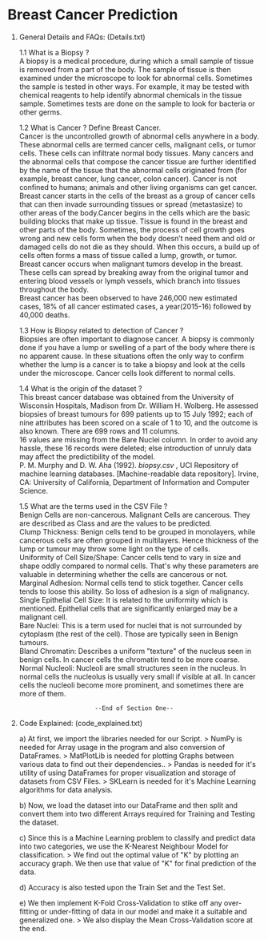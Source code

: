 # Breast Cancer Prediction

1. General Details and FAQs: (Details.txt)

	1.1 What is a Biopsy ?\
	A biopsy is a medical procedure, during which a small sample of tissue is removed from a part of the body. The sample of tissue is then examined under the microscope to look for abnormal cells. Sometimes the sample is tested in other ways. For example, it may be tested with chemical reagents to help identify abnormal chemicals in the tissue sample. Sometimes tests are done on the sample to look for bacteria or other germs.


	1.2 What is Cancer ? Define Breast Cancer.\
	Cancer is the uncontrolled growth of abnormal cells anywhere in a body. These abnormal cells are termed cancer cells, malignant cells, or tumor cells. These cells can infiltrate normal body tissues. Many cancers and the abnormal cells that compose the cancer tissue are further identified by the name of the tissue that the abnormal cells originated from (for example, breast cancer, lung cancer, colon cancer). Cancer is not confined to humans; animals and other living organisms can get cancer.
	Breast cancer starts in the cells of the breast as a group of cancer cells that can then invade surrounding tissues or spread (metastasize) to other areas of the body.Cancer begins in the cells which are the basic building blocks that make up tissue. Tissue is found in the breast and other parts of the body.  Sometimes, the process of cell growth goes wrong and new cells form when the body doesn’t need them and old or damaged cells do not die as they should.  When this occurs, a build up of cells often forms a mass of tissue called a lump, growth, or tumor.\
	Breast cancer occurs when malignant tumors develop in the breast.  These cells can spread by breaking away from the original tumor and entering blood vessels or lymph vessels, which branch into tissues throughout the body.\
	Breast cancer has been observed to have 246,000 new estimated cases, 18% of all cancer estimated cases, a year(2015-16) followed by 40,000 deaths.


	1.3 How is Biopsy related to detection of Cancer ?\
	Biopsies are often important to diagnose cancer. A biopsy is commonly done if you have a lump or swelling of a part of the body where there is no apparent cause. In these situations often the only way to confirm whether the lump is a cancer is to take a biopsy and look at the cells under the microscope. Cancer cells look different to normal cells.


	1.4 What is the origin of the dataset ?\
     	This breast cancer database was obtained from the University of Wisconsin Hospitals, Madison from Dr. William H. Wolberg. He assessed biopsies of breast tumours for 699 patients up to 15 July 1992; each of nine attributes has been scored on a scale of 1 to 10, and the outcome is also known. There are 699 rows and 11 columns.\
   16 values are missing from the Bare Nuclei column. In order to avoid any hassle, these 16 records were deleted; else introduction of unruly data may affect the predictibility of the model.\
P. M. Murphy and D. W. Aha (1992). *biopsy.csv* , UCI Repository of machine learning databases. [Machine-readable data repository]. Irvine, CA: University of California, Department of Information and Computer Science.


	1.5 What are the terms used in the CSV File ?\
   	Benign Cells are non-cancerous. Malignant Cells are cancerous. They are described as Class and are the values to be predicted.\
  	Clump Thickness: Benign cells tend to be grouped in monolayers, while cancerous cells are often grouped in multilayers. Hence thickness of the lump or tumour may throw some light on the type of cells.\
  	Uniformity of Cell Size/Shape: Cancer cells tend to vary in size and shape oddly compared to normal cells. That's why these parameters are valuable in determining whether the cells are cancerous or not.\
  	Marginal Adhesion: Normal cells tend to stick together. Cancer cells tends to loose this ability. So loss of adhesion is a sign of malignancy.\
  	Single Epithelial Cell Size: It is related to the uniformity which is mentioned. Epithelial cells that are significantly enlarged may be a malignant cell.\
  	Bare Nuclei: This is a term used for nuclei that is not surrounded by cytoplasm (the rest of the cell). Those are typically seen in Benign tumours.\
  	Bland Chromatin: Describes a uniform "texture" of the nucleus seen in benign cells. In cancer cells the chromatin tend to be more coarse.\
  	Normal Nucleoli: Nucleoli are small structures seen in the nucleus. In normal cells the nucleolus is usually very small if visible at all. In cancer cells the nucleoli become more prominent, and sometimes there are more of them.

							--End of Section One--

2. Code Explained: (code_explained.txt)

	a) At first, we import the libraries needed for our Script.
		> NumPy is needed for Array usage in the program and also conversion of DataFrames.
		> MatPlotLib is needed for plotting Graphs between various data to find out their dependencies..
		> Pandas is needed for it's utility of using DataFrames for proper visualization and storage of datasets from CSV Files.
		> SKLearn is needed for it's Machine Learning algorithms for data analysis.

	b) Now, we load the dataset into our DataFrame and then split and convert them into two different Arrays required for Training and Testing the dataset.

	c) Since this is a Machine Learning problem to classify and predict data into two categories, we use the K-Nearest Neighbour Model for classification. 
		> We find out the optimal value of "K" by plotting an accuracy graph. We then use that value of "K" for final prediction of the data. 

	d) Accuracy is also tested upon the Train Set and the Test Set.

	e) We then implement K-Fold Cross-Validation to stike off any over-fitting or under-fitting of data in our model and make it a suitable and generalized one. 
		> We also display the Mean Cross-Validation score at the end.

